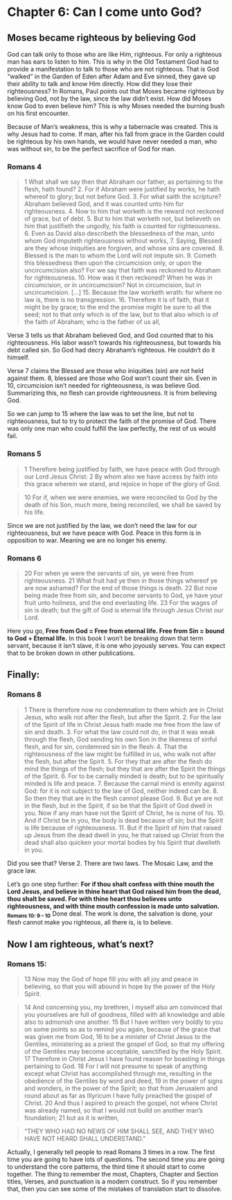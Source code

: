 # Chapter 6: Can I come unto God?

## Moses became righteous by believing God

God can talk only to those who are like Him, righteous. For only a righteous man has ears to listen to him. This is why in the Old Testament God had to provide a manifestation to talk to those who are not righteous. That is God “walked” in the Garden of Eden after Adam and Eve sinned, they gave up their ability to talk and know Him directly. How did they lose their righteousness? In Romans, Paul points out that Moses became righteous by believing God, not by the law, since the law didn’t exist. How did Moses know God to even believe him? This is why Moses needed the burning bush on his first encounter.

Because of Man’s weakness, this is why a tabernacle was created. This is why Jesus had to come. If man, after his fall from grace in the Garden could be righteous by his own hands, we would have never needed a man, who was without sin, to be the perfect sacrifice of God for man.

### Romans 4

>1 What shall we say then that Abraham our father, as pertaining to the flesh, hath found? 2. For if Abraham were justified by works, he hath whereof to glory; but not before God. 3. For what saith the scripture? Abraham believed God, and it was counted unto him for righteousness. 4. Now to him that worketh is the reward not reckoned of grace, but of debt. 5. But to him that worketh not, but believeth on him that justifieth the ungodly, his faith is counted for righteousness. 6. Even as David also describeth the blessedness of the man, unto whom God imputeth righteousness without works, 7. Saying, Blessed are they whose iniquities are forgiven, and whose sins are covered. 8. Blessed is the man to whom the Lord will not impute sin. 9. Cometh this blessedness then upon the circumcision only, or upon the uncircumcision also? For we say that faith was reckoned to Abraham for righteousness. 10. How was it then reckoned? When he was in circumcision, or in uncircumcision? Not in circumcision, but in uncircumcision. […] 15. Because the law worketh wrath: for where no law is, there is no transgression. 16. Therefore it is of faith, that it might be by grace; to the end the promise might be sure to all the seed; not to that only which is of the law, but to that also which is of the faith of Abraham; who is the father of us all,

Verse 3 tells us that Abraham believed God, and God counted that to his righteousness. His labor wasn’t towards his righteousness, but towards his debt called sin. So God had decry Abraham’s righteous. He couldn’t do it himself.

Verse 7 claims the Blessed are those who iniquities (sin) are not held against them. 8, blessed are those who God won’t count their sin. Even in 10, circumcision isn’t needed for righteousness, is was believe God. Summarizing this, no flesh can provide righteousness. It is from believing God.

So we can jump to 15 where the law was to set the line, but not to righteousness, but to try to protect the faith of the promise of God. There was only one man who could fulfill the law perfectly, the rest of us would fail.

### Romans 5

>1 Therefore being justified by faith, we have peace with God through our Lord Jesus Christ: 2 By whom also we have access by faith into this grace wherein we stand, and rejoice in hope of the glory of God.

>10 For if, when we were enemies, we were reconciled to God by the death of his Son, much more, being reconciled, we shall be saved by his life.

Since we are not justified by the law, we don’t need the law for our righteousness, but we have peace with God. Peace in this form is in opposition to war. Meaning we are no longer his enemy.

### Romans 6

>20 For when ye were the servants of sin, ye were free from righteousness. 21 What fruit had ye then in those things whereof ye are now ashamed? For the end of those things is death. 22 But now being made free from sin, and become servants to God, ye have your fruit unto holiness, and the end everlasting life. 23 For the wages of sin is death; but the gift of God is eternal life through Jesus Christ our Lord.

Here you go, **Free from God = Free from eternal life. Free from Sin = bound to God + Eternal life.** In this book I won’t be breaking down that term servant, because it isn’t slave, it is one who joyously serves. You can expect that to be broken down in other publications.

## Finally:

### Romans 8

>1 There is therefore now no condemnation to them which are in Christ Jesus, who walk not after the flesh, but after the Spirit. 2. For the law of the Spirit of life in Christ Jesus hath made me free from the law of sin and death. 3. For what the law could not do, in that it was weak through the flesh, God sending his own Son in the likeness of sinful flesh, and for sin, condemned sin in the flesh: 4. That the righteousness of the law might be fulfilled in us, who walk not after the flesh, but after the Spirit. 5. For they that are after the flesh do mind the things of the flesh; but they that are after the Spirit the things of the Spirit. 6. For to be carnally minded is death; but to be spiritually minded is life and peace. 7. Because the carnal mind is enmity against God: for it is not subject to the law of God, neither indeed can be. 8. So then they that are in the flesh cannot please God. 9. But ye are not in the flesh, but in the Spirit, if so be that the Spirit of God dwell in you. Now if any man have not the Spirit of Christ, he is none of his. 10. And if Christ be in you, the body is dead because of sin; but the Spirit is life because of righteousness. 11. But if the Spirit of him that raised up Jesus from the dead dwell in you, he that raised up Christ from the dead shall also quicken your mortal bodies by his Spirit that dwelleth in you.

Did you see that? Verse 2. There are two laws. The Mosaic Law, and the grace law.

Let’s go one step further: **For if thou shalt confess with thine mouth the Lord Jesus, and believe in thine heart that God raised him from the dead, thou shalt be saved. For with thine heart thou believes unto righteousness, and with thine mouth confession is made unto salvation. <sub>Romans 10: 9 – 10</sub>** Done deal. The work is done, the salvation is done, your flesh cannot make you righteous, all there is, is to believe.

## Now I am righteous, what’s next?

### Romans 15: 

>13 Now may the God of hope fill you with all joy and peace in believing, so that you will abound in hope by the power of the Holy Spirit.

>14 And concerning you, my brethren, I myself also am convinced that you yourselves are full of goodness, filled with all knowledge and able also to admonish one another. 15 But I have written very boldly to you on some points so as to remind you again, because of the grace that was given me from God, 16 to be a minister of Christ Jesus to the Gentiles, ministering as a priest the gospel of God, so that my offering of the Gentiles may become acceptable, sanctified by the Holy Spirit. 17 Therefore in Christ Jesus I have found reason for boasting in things pertaining to God. 18 For I will not presume to speak of anything except what Christ has accomplished through me, resulting in the obedience of the Gentiles by word and deed, 19 in the power of signs and wonders, in the power of the Spirit; so that from Jerusalem and round about as far as Illyricum I have fully preached the gospel of Christ. 20 And thus I aspired to preach the gospel, not where Christ was already named, so that I would not build on another man’s foundation; 21 but as it is written,

>“THEY WHO HAD NO NEWS OF HIM SHALL SEE, AND THEY WHO HAVE NOT HEARD SHALL UNDERSTAND.”

Actually, I generally tell people to read Romans 3 times in a row. The first time you are going to have lots of questions. The second time you are going to understand the core patterns, the third time it should start to come together. The thing to remember the most, Chapters, Chapter and Section titles, Verses, and punctuation is a modern construct. So if you remember that, then you can see some of the mistakes of translation start to dissolve.
